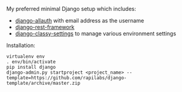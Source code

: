 My preferred minimal Django setup which includes:

 * [django-allauth](http://www.intenct.nl/projects/django-allauth) with email address as the username
 * [django-rest-framework](http://www.django-rest-framework.org)
 * [django-classy-settings](http://django-classy-settings.readthedocs.org) to manage various environment settings
 
Installation:

  ```shell
  virtualenv env
  . env/bin/activate
  pip install django
  django-admin.py startproject <project_name> --template=https://github.com/rapilabs/django-template/archive/master.zip
  ```
